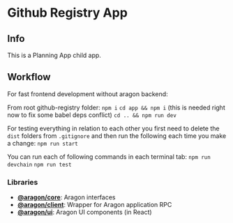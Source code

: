 # Github Registry App

## Info

This is a Planning App child app.

## Workflow

For fast frontend development without aragon backend:

From root github-registry folder:
`npm i`
`cd app && npm i` (this is needed right now to fix some babel deps conflict)
`cd .. && npm run dev`

For testing everything in relation to each other you first need to delete the `dist` folders from `.gitignore` and then run the following each time you make a change:
`npm run start`

You can run each of following commands in each terminal tab:
`npm run devchain`
`npm run test`

### Libraries

- [**@aragon/core**](https://github.com/aragon/aragon-core): Aragon interfaces
- [**@aragon/client**](https://github.com/aragon/aragon.js/tree/master/packages/aragon-client): Wrapper for Aragon application RPC
- [**@aragon/ui**](https://github.com/aragon/aragon-ui): Aragon UI components (in React)
